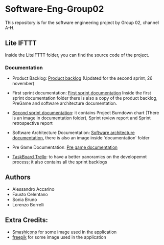 # Software-Eng-Group02
This repository is for the software engineering project by Group 02, channel A-H.

## Lite IFTTT
Inside the LiteIFTTT folder, you can find the source code of the project.

### Documentation

- Product Backlog: [Product backlog](https://docs.google.com/spreadsheets/d/1Vq7-XlnHF-XD_1JTmWrMwWch_tCJsQ-t/edit?usp=sharing&ouid=104616255443413680542&rtpof=true&sd=true)
(Updated for the second sprint, 26 november)

- First sprint documentation: [First sprint documentation](https://drive.google.com/drive/folders/1ztFpDEDcegKjWW7tKsJLOVqgTZp2EOkz?usp=sharing)
Inside the first sprint documentation folder there is also a copy of the product backlog, PreGame and software architecture documentation.

- [Second sprint documentation](https://drive.google.com/drive/folders/1b49_4BHmBjJ2SpBYIXpmUp9WuZ1MKgEQ?usp=sharing): it contains Project Burndown chart (There is an image in documentation folder), Sprint review report and Sprint retrospective report

- Software Architecture Documentation: [Software architecture documentation](https://docs.google.com/document/d/1GM5WXZTz5QPpytWCMQGrRBXxXg_TDPNhZz9rGOVXo_k/edit?usp=sharing), there is also an image inside 'documentation' folder

- Pre Game Documentation: [Pre game documentation](https://docs.google.com/document/d/18oMaA2f1tlFb552T81erhSqJ2zoVw1Px6gU98_miHT0/edit?usp=sharing)

- [TaskBoard Trello](https://trello.com/b/YmYFEr7O/ifttt): to have a better panoramics on the developemnt process; it also contains all the sprint backlogs
  
## Authors
- Alessandro Accarino
- Fausto Celentano
- Sonia Bruno
- Lorenzo Borrelli

## Extra Credits:
- [Smashicons](https://www.flaticon.com/authors/smashicons) for some image used in the application
- [freepik](https://www.flaticon.com/authors/freepik) for some image used in the application
